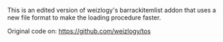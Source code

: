 This is an edited version of weizlogy's barrackitemlist addon that uses a new file format to make the loading procedure faster.

Original code on:
https://github.com/weizlogy/tos
